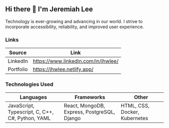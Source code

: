 ## Hi there 👋 I'm Jeremiah Lee
Technology is ever-growing and advancing in our world. I strive to incorporate accessibility, reliability, and improved user experience.
<!--
**leejoonli/leejoonli** is a ✨ _special_ ✨ repository because its `README.md` (this file) appears on your GitHub profile.

Here are some ideas to get you started:
- 🔭 I’m currently working on ...
- 🌱 I’m currently learning ...
- 👯 I’m looking to collaborate on ...
- 🤔 I’m looking for help with ...
- 💬 Ask me about ...
- 📫 How to reach me: ...
- 😄 Pronouns: ...
- ⚡ Fun fact: ...
-->

### Links

| Source | Link |
| ------ | ---- |
| LinkedIn | https://www.linkedin.com/in/jhwlee/ |
| Portfolio | https://jhwlee.netlify.app/ |

### Technologies Used

| Languages | Frameworks | Other |
| --------- | ---------- | ----- |
| JavaScript, Typescript, C, C++, C#, Python, YAML | React, MongoDB, Express, PostgreSQL, Django | HTML, CSS, Docker, Kubernetes |

